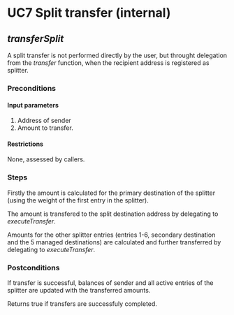 # UC7 Split transfer (internal)
## <i>transferSplit</i>

A split transfer is not performed directly by the user, but throught delegation from the <i>transfer</i> function, 
when the recipient address is registered as splitter.

### Preconditions
#### Input parameters
1. Address of sender
2. Amount to transfer.

#### Restrictions
None, assessed by callers.

### Steps
Firstly the amount is calculated for the primary destination of the splitter (using the weight of the first entry in the splitter).

The amount is transfered to the split destination address by delegating to <i>executeTransfer</i>.

Amounts for the other splitter entries (entries 1-6, secondary destination and the 5 managed destinations) are calculated and further transferred by delegating to <i>executeTransfer</i>.

### Postconditions
If transfer is successful, balances of sender and all active entries of the splitter are updated with the transferred amounts.

Returns true if transfers are successfuly completed.
